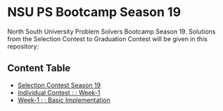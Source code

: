 # NSU PS Bootcamp Season 19
North South University Problem Solvers Bootcamp Season 19. Solutions from the Selection Contest to Graduation Contest will be given in this repository:

## Content Table

- [Selection Contest Season 19](https://vjudge.net/contest/655124#overview)
- [Individual Contest : : Week-1](https://vjudge.net/contest/656719#overview)
- [Week-1 : : Basic Implementation](https://vjudge.net/contest/656823#overview)
